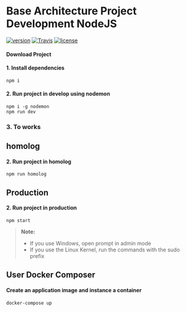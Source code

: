 # Base Architecture Project Development NodeJS
[![version](https://img.shields.io/badge/version-1.0-blue.svg)]()  [![Travis](https://img.shields.io/travis/rust-lang/rust.svg?style=flat-square)]() [![license](https://img.shields.io/github/license/mashape/apistatus.svg?style=flat-square)]()  

#### <i class="icon-download"></i> Download Project

#### 1. Install dependencies
```Shell
npm i
``` 
#### 2. Run project in develop using nodemon
```Shell
npm i -g nodemon
npm run dev
```

### 3. **To works**

homolog
------
#### 2. Run project in homolog
```Shell
npm run homolog
```

Production
------
#### 2. Run project in production
```Shell
npm start
```


> **Note:**
> - If you use Windows, open prompt in admin mode
> - If you use the Linux Kernel, run the commands with the sudo prefix

User Docker Composer
------
#### Create an application image and instance a container
```Shell
docker-compose up
```